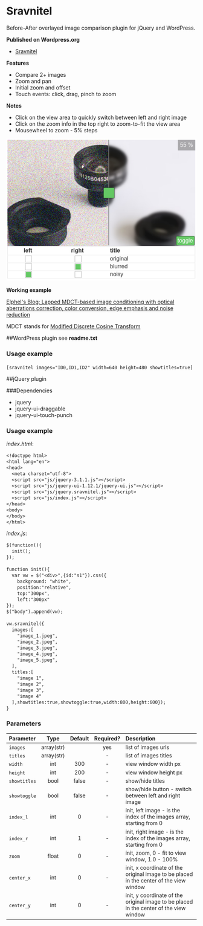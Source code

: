 # Sravnitel

Before-After overlayed image comparison plugin for jQuery and WordPress.

**Published on Wordpress.org**

* [Sravnitel](https://wordpress.org/plugins/sravnitel/)

**Features**

* Compare 2+ images 
* Zoom and pan
* Initial zoom and offset
* Touch events: click, drag, pinch to zoom

**Notes**

* Click on the view area to quickly switch between left and right image
* Click on the zoom info in the top right to zoom-to-fit the view area
* Mousewheel to zoom - 5% steps

![sravnitel ui](https://github.com/Elphel/sravnitel/blob/master/screenshot-1.png)

**Working example**

[Elphel's Blog: Lapped MDCT-based image conditioning with optical aberrations correction, color conversion, edge emphasis and noise reduction](http://blog.elphel.com/2017/01/lapped-mdct-based-image-conditioning-with-optical-aberrations-correction-color-conversion-edge-emphasis-and-noise-reduction/ "Elphel's blog")

MDCT stands for [Modified Discrete Cosine Transform](https://en.wikipedia.org/wiki/Modified_discrete_cosine_transform)

##WordPress plugin
see **readme.txt**

### Usage example
`[sravnitel images="ID0,ID1,ID2" width=640 height=480 showtitles=true]`

##jQuery plugin

###Dependencies
* jquery
* jquery-ui-draggable
* jquery-ui-touch-punch

### Usage example

*index.html*:

    <!doctype html>
    <html lang="en">
    <head>
      <meta charset="utf-8">
      <script src="js/jquery-3.1.1.js"></script>
      <script src="js/jquery-ui-1.12.1/jquery-ui.js"></script>
      <script src="js/jquery.sravnitel.js"></script>
      <script src="js/index.js"></script>
    </head>
    <body>
    </body>
    </html>

*index.js*:

    $(function(){
      init();
    });

    function init(){
      var vw = $("<div>",{id:"s1"}).css({
        background: "white",
        position:"relative",
        top:"300px",
        left:"300px"
    });
    $("body").append(vw);
  
    vw.sravnitel({
      images:[
        "image_1.jpeg",
        "image_2.jpeg",
        "image_3.jpeg",
        "image_4.jpeg",
        "image_5.jpeg",
      ],
      titles:[
        "image 1",
        "image 2",
        "image 3",
        "image 4"
      ],showtitles:true,showtoggle:true,width:800,height:600});
    }

### Parameters

| Parameter    | Type  | Default | Required? | Description
| :----------- | :---: | :-----: | :-------: | :----
| `images`     | array(str)   |         | yes       | list of images urls
| `titles`     | array(str)   |         | -       | list of images titles
| `width`      | int   |  300    | -         | view window width px
| `height`     | int   |  200    | -         | view window height px
| `showtitles` | bool  |  false  | -         | show/hide titles
| `showtoggle` | bool  |  false  | -         | show/hide button - switch between left and right image
| `index_l`    | int   |  0      | -         | init, left image - is the index of the images array, starting from 0
| `index_r`    | int   |  1      | -         | init, right image - is the index of the images array, starting from 0
| `zoom`       | float |  0      | -         | init, zoom, 0 - fit to view window, 1.0 - 100%
| `center_x`   | int   |  0      | -         | init, x coordinate of the original image to be placed in the center of the view window 
| `center_y`   | int   |  0      | -         | init, y coordinate of the original image to be placed in the center of the view window
